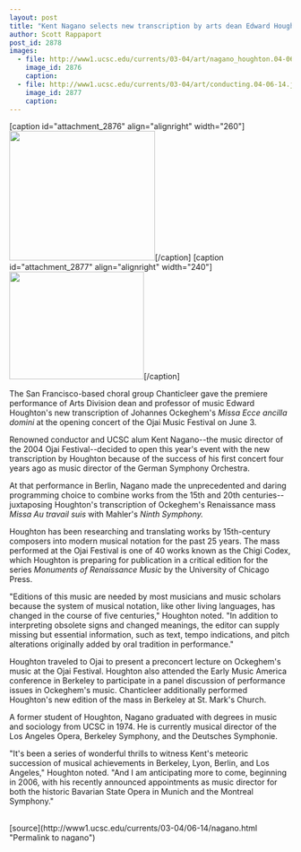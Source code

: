 ```yaml
---
layout: post
title: "Kent Nagano selects new transcription by arts dean Edward Houghton to open Ojai Music Festival"
author: Scott Rappaport
post_id: 2878
images:
  - file: http://www1.ucsc.edu/currents/03-04/art/nagano_houghton.04-06-14.jpg
    image_id: 2876
    caption: 
  - file: http://www1.ucsc.edu/currents/03-04/art/conducting.04-06-14.jpg
    image_id: 2877
    caption: 
---
```


[caption id="attachment_2876" align="alignright" width="260"]<a href="http://localhost/mysite/wp-content/uploads/2004/06/nagano_houghton.04-06-14.jpg"><img class="size-full wp-image-2876" src="http://localhost/mysite/wp-content/uploads/2004/06/nagano_houghton.04-06-14.jpg" alt="" width="260" height="231" /></a>[/caption]
[caption id="attachment_2877" align="alignright" width="240"]<a href="http://localhost/mysite/wp-content/uploads/2004/06/conducting.04-06-14.jpg"><img class="size-full wp-image-2877" src="http://localhost/mysite/wp-content/uploads/2004/06/conducting.04-06-14.jpg" alt="" width="240" height="192" /></a>[/caption]
<p>
  The San Francisco-based choral group Chanticleer gave the premiere performance of Arts Division dean and professor of music Edward Houghton's new transcription of Johannes Ockeghem's <i>Missa Ecce ancilla domini</i> at the opening concert of the Ojai Music Festival on June 3.
</p>
<p>
  Renowned conductor and UCSC alum Kent Nagano--the music director of the 2004 Ojai Festival--decided to open this year's event with the new transcription by Houghton because of the success of his first concert four years ago as music director of the German Symphony Orchestra.
</p>
<p>
  At that performance in Berlin, Nagano made the unprecedented and daring programming choice to combine works from the 15th and 20th centuries--juxtaposing Houghton's transcription of Ockeghem's Renaissance mass <i>Missa Au travail suis</i> with Mahler's <i>Ninth Symphony.</i><br>
</p>
<p>
  Houghton has been researching and translating works by 15th-century composers into modern musical notation for the past 25 years. The mass performed at the Ojai Festival is one of 40 works known as the Chigi Codex, which Houghton is preparing for publication in a critical edition for the series <i>Monuments of Renaissance Music</i> by the University of Chicago Press.<br>
</p>
<p>
  "Editions of this music are needed by most musicians and music scholars because the system of musical notation, like other living languages, has changed in the course of five centuries," Houghton noted. "In addition to interpreting obsolete signs and changed meanings, the editor can supply missing but essential information, such as text, tempo indications, and pitch alterations originally added by oral tradition in performance."<br>
</p>
<p>
  Houghton traveled to Ojai to present a preconcert lecture on Ockeghem's music at the Ojai Festival. Houghton also attended the Early Music America conference in Berkeley to participate in a panel discussion of performance issues in Ockeghem's music. Chanticleer additionally performed Houghton's new edition of the mass in Berkeley at St. Mark's Church.<br>
</p>
<p>
  A former student of Houghton, Nagano graduated with degrees in music and sociology from UCSC in 1974. He is currently musical director of the Los Angeles Opera, Berkeley Symphony, and the Deutsches Symphonie.<br>
</p>
<p>
  "It's been a series of wonderful thrills to witness Kent's meteoric succession of musical achievements in Berkeley, Lyon, Berlin, and Los Angeles," Houghton noted. "And I am anticipating more to come, beginning in 2006, with his recently announced appointments as music director for both the historic Bavarian State Opera in Munich and the Montreal Symphony."<br>
  <br>
</p>
[source](http://www1.ucsc.edu/currents/03-04/06-14/nagano.html "Permalink to nagano")
